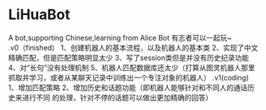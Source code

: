 # LiHuaBot
A bot,supporting Chinese,learning from Alice Bot
有志者可以一起玩~<br>
  .v0（finished）
  1、创建机器人的基本流程，以及机器人的基本类
  2、实现了中文精确匹配，但是匹配策略明显太少
  3、写了session类但是并没有历史纪录功能
  4、对“长句”没有处理机制
  5、机器人匹配数据库还太少（打算从图灵机器人那里抓取并学习，或者从某聊天记录中训练出一个专注对象的机器人）
  .v1(coding)
  1、增加匹配策略
  2、增加历史和话题功能（即机器人能够针对和不同人的通话历史来进行不同 的处理，针对不停的话题可以做出更加精确的回答）
